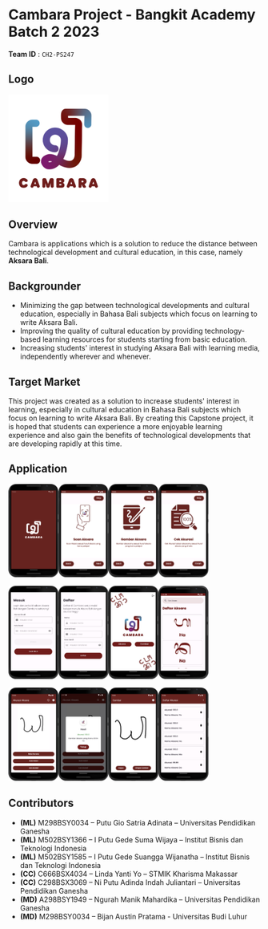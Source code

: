 # Cambara Project - Bangkit Academy Batch 2 2023

**Team ID** : `CH2-PS247`

## Logo
<img src="/profile/assets/logo.png" width=200>

## Overview 
Cambara is applications which is a solution to reduce the distance between technological development and cultural education, in this case, namely **Aksara Bali**.

## Backgrounder
- Minimizing the gap between technological developments and cultural education, especially in Bahasa Bali  subjects which focus on learning to write Aksara Bali.
- Improving the quality of cultural education by providing technology-based learning resources for students starting from basic education.
- Increasing students' interest in studying Aksara Bali with learning media, independently wherever and whenever.

## Target Market 
This project was created as a solution to increase students' interest in learning, especially in cultural education in Bahasa Bali subjects which focus on learning to write Aksara Bali. By creating this Capstone project, it is hoped that students can experience a more enjoyable learning experience and also gain the benefits of technological developments that are developing rapidly at this time.

## Application
<img src="/profile/assets/1.png" width=100><img src="/profile/assets/2.png" width=100><img src="/profile/assets/3.png" width=100><img src="/profile/assets/4.png" width=100>

<img src="/profile/assets/5.png" width=100><img src="/profile/assets/6.png" width=100><img src="/profile/assets/7.png" width=100><img src="/profile/assets/8.png" width=100>

<img src="/profile/assets/9.png" width=100><img src="/profile/assets/10.png" width=100><img src="/profile/assets/11.png" width=100><img src="/profile/assets/12.png" width=100>

## Contributors
- **(ML)** M298BSY0034 – Putu Gio Satria Adinata – Universitas Pendidikan Ganesha
- **(ML)** M502BSY1366 – I Putu Gede Suma Wijaya – Institut Bisnis dan Teknologi Indonesia
- **(ML)** M502BSY1585 – I Putu Gede Suangga Wijanatha – Institut Bisnis dan Teknologi Indonesia
- **(CC)** C666BSX4034 – Linda Yanti Yo – STMIK Kharisma Makassar
- **(CC)** C298BSX3069 – Ni Putu Adinda Indah Juliantari – Universitas Pendidikan Ganesha
- **(MD)** A298BSY1949 – Ngurah Manik Mahardika – Universitas Pendidikan Ganesha
- **(MD)** M298BSY0034 – Bijan Austin Pratama - Universitas Budi Luhur



